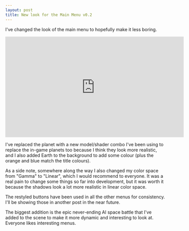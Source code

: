 ```yaml
---
layout: post
title: New look for the Main Menu v0.2
---
```


I've changed the look of the main menu to hopefully make it less boring.

<iframe width="560" height="315" src="https://www.youtube.com/embed/ppMdVUibdPA" frameborder="0" allowfullscreen></iframe>

I've replaced the planet with a new model/shader combo I've been using to replace the in-game planets too because I think they look more realistic, and I also added Earth to the background to add some colour (plus the orange and blue match the title colours).

As a side note, somewhere along the way I also changed my color space from "Gamma" to "Linear", which I would recommend to everyone. It was a real pain to change some things so far into development, but it was worth it because the shadows look a lot more realistic in linear color space.

The restyled buttons have been used in all the other menus for consistency. I'll be showing those in another post in the near future.

The biggest addition is the epic never-ending AI space battle that I've added to the scene to make it more dynamic and interesting to look at. Everyone likes interesting menus.